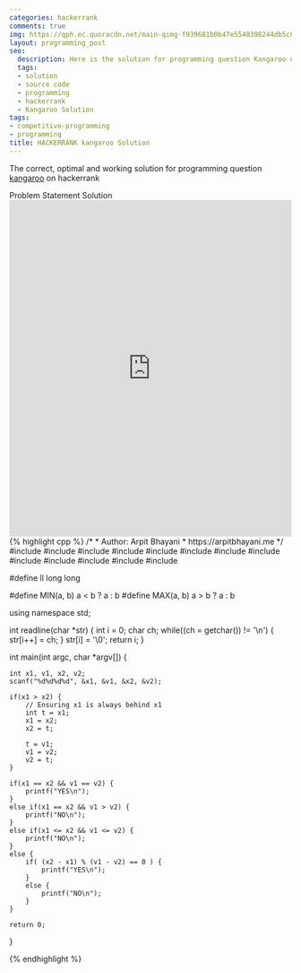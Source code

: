 ```yaml
---
categories: hackerrank
comments: true
img: https://qph.ec.quoracdn.net/main-qimg-f939681b0b47e5540398244db5c8966f?convert_to_webp=true
layout: programming_post
seo:
  description: Here is the solution for programming question Kangaroo on hackerrank
  tags:
  - solution
  - source code
  - programming
  - hackerrank
  - Kangaroo Solution
tags:
- competitive-programming
- programming
title: HACKERRANK kangaroo Solution
---
```

The correct, optimal and working solution for programming question [kangaroo](https://www.hackerrank.com/challenges/kangaroo) on hackerrank

<div class="ui secondary pointing large menu">
  <a class="grey item" data-tab="problem-statement">
    Problem Statement
  </a>
  <a class="active item grey" data-tab="solution">
    Solution
  </a>
</div>
<div class="ui bottom attached tab" data-tab="problem-statement">
    <iframe src="https://www.hackerrank.com/challenges/kangaroo" width="100%" height="600px" style="overflow: scroll; border: none;"></iframe>
</div>
<div class="ui bottom attached active tab" data-tab="solution">
{% highlight cpp %}
/*
 *  Author: Arpit Bhayani
 *  https://arpitbhayani.me
 */
#include <cmath>
#include <cstdio>
#include <cstdlib>
#include <climits>
#include <deque>
#include <iostream>
#include <list>
#include <limits>
#include <map>
#include <queue>
#include <set>
#include <stack>
#include <vector>

#define ll long long

#define MIN(a, b) a < b ? a : b
#define MAX(a, b) a > b ? a : b

using namespace std;

int readline(char *str) {
    int i = 0;
    char ch;
    while((ch = getchar()) != '\n') {
        str[i++] = ch;
    }
    str[i] = '\0';
    return i;
}

int main(int argc, char *argv[]) {

    int x1, v1, x2, v2;
    scanf("%d%d%d%d", &x1, &v1, &x2, &v2);

    if(x1 > x2) {
        // Ensuring x1 is always behind x1
        int t = x1;
        x1 = x2;
        x2 = t;

        t = v1;
        v1 = v2;
        v2 = t;
    }

    if(x1 == x2 && v1 == v2) {
        printf("YES\n");
    }
    else if(x1 == x2 && v1 > v2) {
        printf("NO\n");
    }
    else if(x1 <= x2 && v1 <= v2) {
        printf("NO\n");
    }
    else {
        if( (x2 - x1) % (v1 - v2) == 0 ) {
            printf("YES\n");
        }
        else {
            printf("NO\n");
        }
    }

    return 0;
}

{% endhighlight %}
</div>
